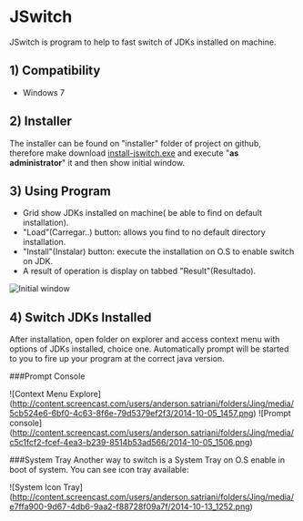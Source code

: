 JSwitch
=======

JSwitch is program to help to fast switch of JDKs installed on machine. 

## 1) Compatibility

* Windows 7

## 2) Installer

The installer can be found on "installer" folder of project on github, therefore make download [install-jswitch.exe](https://github.com/andersonsilveira/jswitch/blob/master/install/install-jswitch.exe?raw=true) and execute "**as administrator**" it and then show initial window.


## 3) Using Program

* Grid show JDKs installed on machine( be able to find on default installation).
* "Load"(Carregar..) button: allows you find to no default directory installation.
* "Install"(Instalar) button: execute the installation on O.S to enable switch on JDK.
* A result of operation is display on tabbed "Result"(Resultado).

![Initial window](http://content.screencast.com/users/anderson.satriani/folders/Jing/media/6eca085f-4ee6-434a-8164-beb26531f0bf/2014-10-05_1451.png)

## 4) Switch JDKs Installed

After installation, open folder on explorer and access context menu with options of JDKs installed, choice one. Automatically prompt will be started to you to fire up your program at the correct java version.

###Prompt Console

![Context Menu Explore] (http://content.screencast.com/users/anderson.satriani/folders/Jing/media/5cb524e6-6bf0-4c63-8f6e-79d5379ef2f3/2014-10-05_1457.png)
![Prompt console] (http://content.screencast.com/users/anderson.satriani/folders/Jing/media/c5c1fcf2-fcef-4ea3-b239-8514b53ad566/2014-10-05_1506.png)

###System Tray
Another way to switch is a System Tray on O.S enable in boot of system. You can see icon tray available:


![System Icon Tray] 
(http://content.screencast.com/users/anderson.satriani/folders/Jing/media/e7ffa900-9d67-4db6-9aa2-f88728f09a7f/2014-10-13_1252.png)

